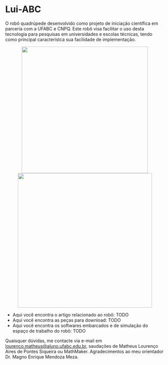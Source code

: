 # Lui-ABC
O robô quadrúpede desenvolvido como projeto de iniciação científica em parceria com a UFABC e CNPQ. Este robô visa facilitar o uso desta tecnologia para pesquisas em universidades e escolas técnicas, tendo como principal característca sua facilidade de implementação.
<div style="text-align: center;">
  <img src = "https://github.com/MathLou/Lui-ABC/assets/35754208/9db59ad0-9adc-4394-836d-ee8bd893321b" width="400"><br>
  <img src="https://github.com/MathLou/Lui-ABC/assets/35754208/6456c91b-50b7-47d9-8f7c-569b0692205a" width="425">
</div>

<ul>
    <li>Aqui você encontra o artigo relacionado ao robô: TODO</li>
    <li>Aqui você encontra as peças para download: TODO</li>
    <li>Aqui você encontra os softwares embarcados e de simulação do espaço de trabalho do robô: TODO</li>
</ul>

Quaisquer dúvidas, me contacte via e-mail em lourenco.matheus@aluno.ufabc.edu.br, saudações de Matheus Lourenço Aires de Pontes Siqueira ou MathMaker. 
Agradecimentos ao meu orientador Dr. Magno Enrique Mendoza Meza.
